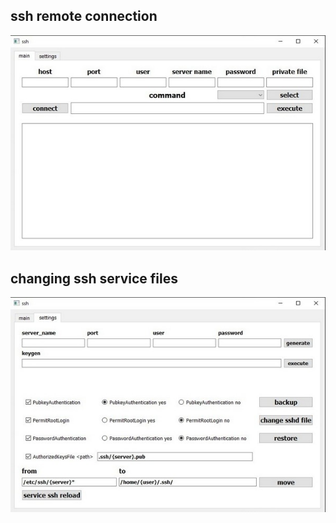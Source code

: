 ## ssh remote connection
![preview](images/img-001.jpg)
## changing ssh service files
![preview](images/img-002.jpg)